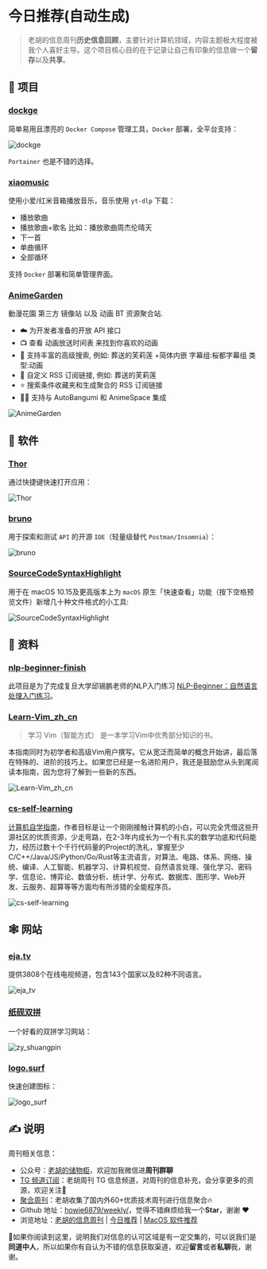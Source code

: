 # 今日推荐(自动生成)

> 老胡的信息周刊**历史信息回顾**，主要针对计算机领域，内容主题极大程度被我个人喜好主导。这个项目核心目的在于记录让自己有印象的信息做一个**留存**以及**共享**。


## 🎯 项目 

### [dockge](https://github.com/louislam/dockge)

简单易用且漂亮的 `Docker Compose` 管理工具，`Docker` 部署，全平台支持：

![dockge](https://images-1252557999.file.myqcloud.com/uPic/dockge.jpg)

`Portainer` 也是不错的选择。 

### [xiaomusic](https://github.com/hanxi/xiaomusic)

使用小爱/红米音箱播放音乐，音乐使用 `yt-dlp` 下载：

- 播放歌曲
- 播放歌曲+歌名 比如：播放歌曲周杰伦晴天
- 下一首
- 单曲循环
- 全部循环

支持 `Docker` 部署和简单管理界面。 

### [AnimeGarden](https://github.com/yjl9903/AnimeGarden)

動漫花園 第三方 镜像站 以及 动画 BT 资源聚合站.

- ☁️ 为开发者准备的开放 API 接口
- 📺 查看 动画放送时间表 来找到你喜欢的动画
- 🔖 支持丰富的高级搜索, 例如: 葬送的芙莉莲 +简体内嵌 字幕组:桜都字幕组 类型:动画
- 📙 自定义 RSS 订阅链接, 例如: 葬送的芙莉莲
- ⭐ 搜索条件收藏夹和生成聚合的 RSS 订阅链接
- 👷‍♂️ 支持与 AutoBangumi 和 AnimeSpace 集成

![AnimeGarden](https://images-1252557999.file.myqcloud.com/uPic/AnimeGarden.png) 

## 🤖 软件 

### [Thor](https://github.com/gbammc/Thor)

通过快捷键快速打开应用：

![Thor](https://images-1252557999.file.myqcloud.com/uPic/Thor.png) 

### [bruno](https://github.com/usebruno/bruno)

用于探索和测试 `API` 的开源 `IDE`（轻量级替代 `Postman/Insomnia`）：

![bruno](https://images-1252557999.file.myqcloud.com/uPic/bruno.jpg) 

### [SourceCodeSyntaxHighlight](https://github.com/sbarex/SourceCodeSyntaxHighlight)

用于在 macOS 10.15及更高版本上为 `macOS` 原生「快速查看」功能（按下空格预览文件）新增几十种文件格式的小工具:

![SourceCodeSyntaxHighlight](https://images-1252557999.file.myqcloud.com/uPic/SourceCodeSyntaxHighlight.jpg) 

## 👀 资料 

### [nlp-beginner-finish](https://github.com/Alic-yuan/nlp-beginner-finish)

此项目是为了完成复旦大学邱锡鹏老师的NLP入门练习 [NLP-Beginner：自然语言处理入门练习](https://github.com/FudanNLP/nlp-beginner)。 

### [Learn-Vim_zh_cn](https://github.com/wsdjeg/Learn-Vim_zh_cn)

> 学习 Vim（智能方式） 是一本学习Vim中优秀部分知识的书。

本指南同时为初学者和高级Vim用户撰写。它从宽泛而简单的概念开始讲，最后落在特殊的、进阶的技巧上。如果您已经是一名进阶用户，我还是鼓励您从头到尾阅读本指南，因为您将了解到一些新的东西。

![Learn-Vim_zh_cn](https://images-1252557999.file.myqcloud.com/uPic/AgGats.png) 

### [cs-self-learning](https://github.com/PKUFlyingPig/cs-self-learning)

[计算机自学指南](https://pkuflyingpig.github.io/cs-self-learning/)，作者目标是让一个刚刚接触计算机的小白，可以完全凭借这些开源社区的优质资源，少走弯路，在2-3年内成长为一个有扎实的数学功底和代码能力，经历过数十个千行代码量的Project的洗礼，掌握至少C/C++/Java/JS/Python/Go/Rust等主流语言，对算法、电路、体系、网络、操统、编译、人工智能、机器学习、计算机视觉、自然语言处理、强化学习、密码学、信息论、博弈论、数值分析、统计学、分布式、数据库、图形学、Web开发、云服务、超算等等方面均有所涉猎的全能程序员。

![cs-self-learning](https://images-1252557999.file.myqcloud.com/uPic/iuimNz.png) 

## 🕸 网站 

### [eja.tv](https://eja.tv/?)

提供3808个在线电视频道，包含143个国家以及82种不同语言。

![eja_tv](https://images-1252557999.file.myqcloud.com/uPic/eja_tv-min.png) 

### [纸砚双拼](https://blog.simplenaive.cn/shuangpin/#/)

一个好看的双拼学习网站：

![zy_shuangpin](https://images-1252557999.file.myqcloud.com/uPic/zy_shuangpin.jpg) 

### [logo.surf](https://www.logo.surf/#generate-favicon)

快速创建图标：

![logo_surf](https://images-1252557999.file.myqcloud.com/uPic/logo_surf.jpg) 

## ✍️ 说明

周刊相关信息：

- 公众号：[老胡的储物柜](https://images-1252557999.file.myqcloud.com/uPic/ETIbMe.jpg)，欢迎加我微信进**周刊群聊**
- [TG 频道订阅](https://t.me/howie_weekly)：老胡周刊 TG 信息频道，对周刊的信息补充，会分享更多的资源，欢迎关注👏
- [聚合周刊](https://www.fre321.com/weekly)：老胡收集了国内外60+优质技术周刊进行信息聚合🔥
- Github 地址：[howie6879/weekly/](https://github.com/howie6879/weekly/)，觉得不错麻烦给我一个**Star**，谢谢 ❤️
- 浏览地址：[老胡的信息周刊](https://weekly.howie6879.com) | [今日推荐](https://weekly.howie6879.com/recommend/index.html) | [MacOS 软件推荐](https://weekly.howie6879.com/soft/mac.html)

🙌如果你阅读到这里，说明我们对信息的认可区域是有一定交集的，可以说我们是**同道中人**，所以如果你有自认为不错的信息获取渠道，欢迎**留言**或者**私聊**我，谢谢。